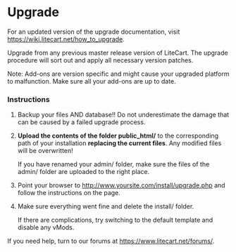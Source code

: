 # Upgrade

  For an updated version of the upgrade documentation, visit https://wiki.litecart.net/how_to_upgrade.

  Upgrade from any previous master release version of LiteCart. The upgrade procedure will sort out and apply all necessary version patches.

  Note: Add-ons are version specific and might cause your upgraded platform to malfunction. Make sure all your add-ons are up to date.

### Instructions

  1. Backup your files AND database!! Do not underestimate the damage that can be caused by a failed upgrade process.

2. **Upload the contents of the folder public_html/** to the corresponding path of your installation **replacing the current files**. Any modified files will be overwritten!

   If you have renamed your admin/ folder, make sure the files of the admin/ folder are uploaded to the right place.

  3. Point your browser to http://www.yoursite.com/install/upgrade.php and follow the instructions on the page.

  4. Make sure everything went fine and delete the install/ folder.

     If there are complications, try switching to the default template and disable any vMods.

  If you need help, turn to our forums at https://www.litecart.net/forums/.
